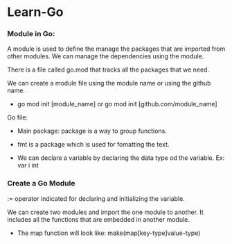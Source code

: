 # Learn-Go

### Module in Go:

A module is used to define the manage the packages that are imported from other modules. We can manage the dependencies using the module.

There is a file called go.mod that tracks all the packages that we need.

We can create a module file using the module name or using the github name.

- go mod init [module_name] or go mod init [github.com/module_name]

Go file:

- Main package: package is a way to group functions.

- fmt is a package which is used for fomatting the text.

- We can declare a variable by declaring the data type od the variable. Ex: var i int

### Create a Go Module

:= operator indicated for declaring and initializing the variable.

We can create two modules and import the one module to another. It includes all the functions that are embedded in another module.

- The map function will look like:  make(map[key-type]value-type)